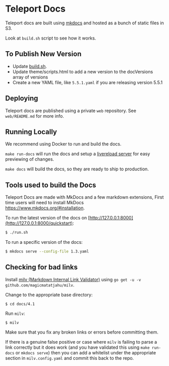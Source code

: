 # Teleport Docs

Teleport docs are built using [mkdocs](http://www.mkdocs.org/) and hosted
as a bunch of static files in S3.

Look at `build.sh` script to see how it works.

## To Publish New Version

* Update [build.sh](build.sh).
* Update theme/scripts.html to add a new version to the docVersions array of versions
* Create a new YAML file, like `5.5.1.yaml` if you are releasing version 5.5.1

## Deploying

Teleport docs are published using a private `web` repository.
See `web/README.md` for more info.

## Running Locally

We recommend using Docker to run and build the docs. 

`make run-docs` will run the docs and setup a [livereload server](https://chrome.google.com/webstore/detail/livereload/jnihajbhpnppcggbcgedagnkighmdlei?hl=en) for easy previewing of changes.  

`make docs` will build the docs, so they are ready to ship to production. 


## Tools used to build the Docs

Teleport Docs are made with MkDocs and a few markdown extensions, First time users will need to install MkDocs https://www.mkdocs.org/#installation. 

To run the latest version of the docs on [http://127.0.0.1:8000](http://127.0.0.1:8000/quickstart):

```bash
$ ./run.sh
```

To run a specific version of the docs:

```bash
$ mkdocs serve --config-file 1.3.yaml
```

## Checking for bad links

Install [milv (Markdown Internal Link Validator)](https://github.com/magicmatatjahu/milv) using `go get -u -v github.com/magicmatatjahu/milv`.

Change to the appropriate base directory:

`$ cd docs/4.1`

Run `milv`:

`$ milv`

Make sure that you fix any broken links or errors before committing them.

If there is a genuine false positive or case where `milv` is failing to parse a link correctly but it does work (and you have validated this using `make run-docs` or `mkdocs serve`) then you can add a whitelist under the appropriate section in `milv.config.yaml` and commit this back to the repo.
